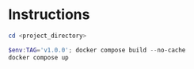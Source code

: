 # Instructions

```powershell
cd <project_directory>

$env:TAG='v1.0.0'; docker compose build --no-cache
docker compose up
```